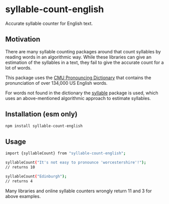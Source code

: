 # syllable-count-english

Accurate syllable counter for English text.

## Motivation
There are many syllable counting packages around that count syllables by reading words in an algorithmic way. While these libraries can give an estimation of the syllables in a text, they fail to give the accurate count for a lot of words.

This package uses the [CMU Pronouncing Dictionary](http://www.speech.cs.cmu.edu/cgi-bin/cmudict) that contains the pronunciation of over 134,000 US English words.

For words not found in the dictionary the [syllable](https://www.npmjs.com/package/syllable) package is used, which uses an above-mentioned algorithmic approach to estimate syllables.

## Installation (esm only)
```sh
npm install syllable-count-english
```

## Usage
```sh
import {syllableCount} from "syllable-count-english";

syllableCount("It's not easy to pronounce 'worcestershire'!");
// returns 10

syllableCount("Edinburgh");
// returns 4
```
Many libraries and online syllable counters wrongly return 11 and 3 for above examples.